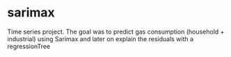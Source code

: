 # sarimax
Time series project. The goal was to predict gas consumption (household + industrial) using Sarimax and later on explain the residuals with a regressionTree
